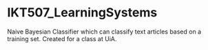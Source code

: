 IKT507_LearningSystems
======================

Naive Bayesian Classifier which can classify text articles based on a training set. Created for a class at UiA.
